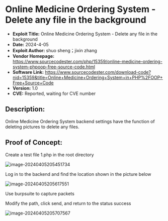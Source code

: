 # Online Medicine Ordering System - Delete any file in the background

- **Exploit Title:** Online Medicine Ordering System - Delete any file in the background
- **Date:** 2024-4-05
- **Exploit Author:** shuo sheng；jixin zhang
- **Vendor Homepage:** https://www.sourcecodester.com/php/15359/online-medicine-ordering-system-phpoop-free-source-code.html
- **Software Link:** https://www.sourcecodester.com/download-code?nid=15359&title=Online+Medicine+Ordering+System+in+PHP%2FOOP+Free+Source+Code
- **Version:** 1.0
- **CVE:** Reported, waiting for CVE number

## Description:

Online Medicine Ordering System backend settings have the function of deleting pictures to delete any files.



## Proof of Concept:

Create a test file 1.php in the root directory

![image-20240405205451734](C:\Users\28162\AppData\Roaming\Typora\typora-user-images\image-20240405205451734.png)

Log in to the backend and find the location shown in the picture below

![image-20240405205617551](C:\Users\28162\AppData\Roaming\Typora\typora-user-images\image-20240405205617551.png)



Use burpsuite to capture packets

Modify the path, click send, and return to the status success

![image-20240405205707567](C:\Users\28162\AppData\Roaming\Typora\typora-user-images\image-20240405205707567.png)